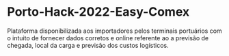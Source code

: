 # Porto-Hack-2022-Easy-Comex
Plataforma disponibilizada aos importadores pelos terminais portuários com o intuito de fornecer dados corretos e online referente ao a previsão de chegada, local da carga e previsão dos custos logísticos.
